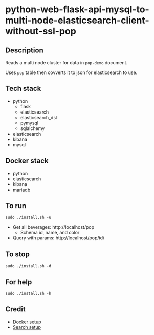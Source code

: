 # python-web-flask-api-mysql-to-multi-node-elasticsearch-client-without-ssl-pop

## Description
Reads a multi node cluster for data in `pop-demo` document.

Uses `pop` table then covverts it to json for
elasticsearch to use.

## Tech stack
- python
    - flask
    - elasticsearch
    - elasticsearch_dsl
    - pymysql
    - sqlalchemy
- elasticsearch
- kibana
- mysql

## Docker stack
- python
- elasticsearch
- kibana
- mariadb

## To run
`sudo ./install.sh -u`
- Get all beverages: http://localhost/pop
  - Schema id, name, and color
- Query with params: http://localhost/pop/id/<id>

## To stop
`sudo ./install.sh -d`

## For help
`sudo ./install.sh -h`

## Credit
- [Docker setup](https://lynn-kwong.medium.com/all-you-need-to-know-about-using-elasticsearch-in-python-b9ed00e0fdf0)
- [Search setup](https://www.elastic.co/guide/en/elasticsearch/client/python-api/master/examples.html)